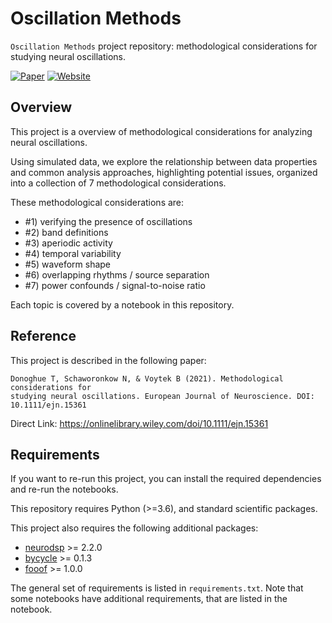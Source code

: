 # Oscillation Methods

`Oscillation Methods` project repository: methodological considerations for studying neural oscillations.

[![Paper](https://img.shields.io/badge/paper-10.1111/ejn.15361-informational.svg)](https://doi.org/10.1111/ejn.15361)
[![Website](https://img.shields.io/badge/site-oscillationmethods.github.io-informational.svg)](https://oscillationmethods.github.io)

## Overview

This project is a overview of methodological considerations for analyzing neural oscillations.

Using simulated data, we explore the relationship between data properties and common analysis approaches, highlighting potential issues, organized into a collection of 7 methodological considerations.

These methodological considerations are:
- #1) verifying the presence of oscillations
- #2) band definitions
- #3) aperiodic activity
- #4) temporal variability
- #5) waveform shape
- #6) overlapping rhythms / source separation
- #7) power confounds / signal-to-noise ratio

Each topic is covered by a notebook in this repository.

## Reference

This project is described in the following paper:

    Donoghue T, Schaworonkow N, & Voytek B (2021). Methodological considerations for
    studying neural oscillations. European Journal of Neuroscience. DOI: 10.1111/ejn.15361

Direct Link: https://onlinelibrary.wiley.com/doi/10.1111/ejn.15361

## Requirements

If you want to re-run this project, you can install the required dependencies and re-run the notebooks.

This repository requires Python (>=3.6), and standard scientific packages.

This project also requires the following additional packages:

- [neurodsp](https://github.com/neurodsp-tools/neurodsp) >= 2.2.0
- [bycycle](https://github.com/bycycle-tools/bycycle) >= 0.1.3
- [fooof](https://github.com/fooof-tools/fooof) >= 1.0.0

The general set of requirements is listed in `requirements.txt`.
Note that some notebooks have additional requirements, that are listed in the notebook.
